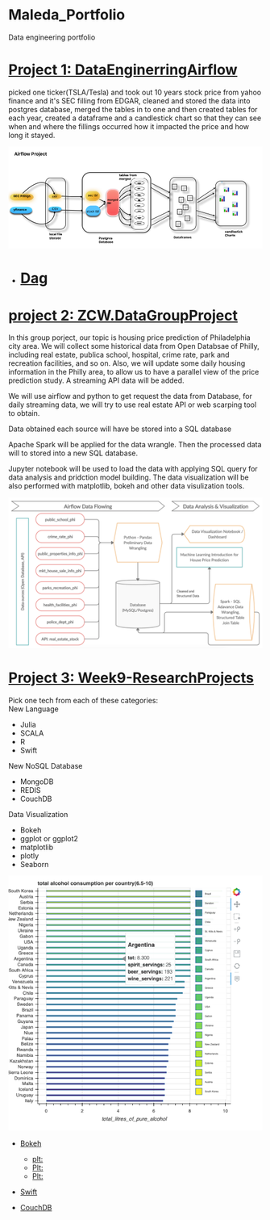 # Maleda_Portfolio

Data engineering portfolio

# [Project 1: DataEnginerringAirflow](https://github.com/malbt/DataEnginerringAirflow)
picked one ticker(TSLA/Tesla) and took out 10 years stock price from yahoo finance and it's SEC filling from EDGAR,
cleaned and stored the data into postgres database, merged the tables in to one and then created tables for each year, 
created a dataframe and a candlestick chart so that they can see when and where the fillings occurred how it impacted 
the price and how long it stayed.<br>

![](/images/airflowpipe.jpg.png)

  - # [Dag](https://github.com/malbt/DataEnginerringAirflow/blob/master/getdata.py)

# [project 2: ZCW.DataGroupProject](https://github.com/malbt/ZCW.DataGroupProject)

In this group porject, our topic is housing price prediction of Philadelphia city area. We will collect some historical data from Open Databsae of Philly, including real estate, publica school, hospital, crime rate, park and recreation facilities, and so on. Also, we will update some daily housing information in the Philly area, to allow us to have a parallel view of the price prediction study. A streaming API data will be added.

We will use airflow and python to get request the data from Database, for daily streaming data, we will try to use real estate API or web scarping tool to obtain.

Data obtained each source will have be stored into a SQL database

Apache Spark will be applied for the data wrangle. Then the processed data will to stored into a new SQL database.

Jupyter notebook will be used to load the data with applying SQL query for data analysis and pridction model building. The data visualization will be also performed with matplotlib, bokeh and other data visulization tools.

![](/images/finalproject.jpg.png)


# [Project 3: Week9-ResearchProjects](https://github.com/malbt/Week9-ResearchProjects)

Pick one tech from each of these categories:<br>
New Language
  - Julia
  - SCALA
  - R
  - Swift<br>
  
New NoSQL Database<br>
  - MongoDB
  - REDIS
  - CouchDB<br>
  
Data Visualization<br>
  - Bokeh
  - ggplot or ggplot2
  - matplotlib
  - plotly
  - Seaborn

![](/images/bkex.jpg.png)


  - [Bokeh](https://github.com/malbt/Week9-ResearchProjects/blob/master/Bokeh.ipynb)
      - [plt:](https://github.com/malbt/Week9-ResearchProjects/blob/master/wrdex.jpg.png)
      - [Plt:](https://github.com/malbt/Week9-ResearchProjects/blob/master/pex.jpg.png)
      - [Plt:](https://github.com/malbt/Week9-ResearchProjects/blob/master/bkex.jpg.png)
      
  - [Swift](https://github.com/malbt/Week9-ResearchProjects/blob/master/Swift.ipynb)
  - [CouchDB](https://github.com/malbt/Week9-ResearchProjects/blob/master/CouchDB.ipynb)
